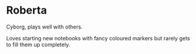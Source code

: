# Roberta

Cyborg, plays well with others.

Loves starting new notebooks with fancy coloured markers but rarely gets to fill them up completely.

